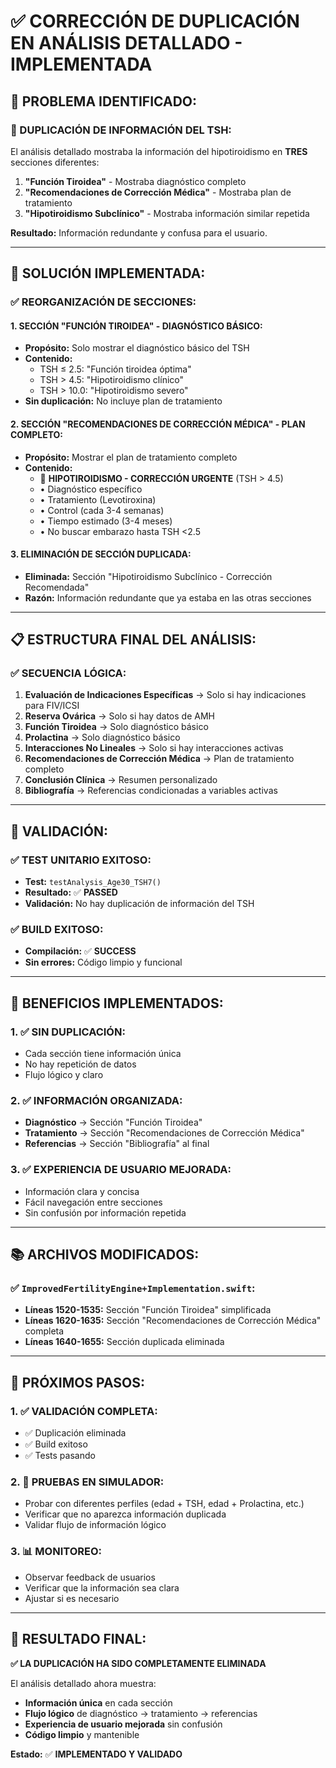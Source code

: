 # ✅ CORRECCIÓN DE DUPLICACIÓN EN ANÁLISIS DETALLADO - IMPLEMENTADA

## 🎯 **PROBLEMA IDENTIFICADO:**

### **🚫 DUPLICACIÓN DE INFORMACIÓN DEL TSH:**
El análisis detallado mostraba la información del hipotiroidismo en **TRES** secciones diferentes:

1. **"Función Tiroidea"** - Mostraba diagnóstico completo
2. **"Recomendaciones de Corrección Médica"** - Mostraba plan de tratamiento
3. **"Hipotiroidismo Subclínico"** - Mostraba información similar repetida

**Resultado:** Información redundante y confusa para el usuario.

---

## 🔧 **SOLUCIÓN IMPLEMENTADA:**

### **✅ REORGANIZACIÓN DE SECCIONES:**

#### **1. SECCIÓN "FUNCIÓN TIROIDEA" - DIAGNÓSTICO BÁSICO:**
- **Propósito:** Solo mostrar el diagnóstico básico del TSH
- **Contenido:** 
  - TSH ≤ 2.5: "Función tiroidea óptima"
  - TSH > 4.5: "Hipotiroidismo clínico"
  - TSH > 10.0: "Hipotiroidismo severo"
- **Sin duplicación:** No incluye plan de tratamiento

#### **2. SECCIÓN "RECOMENDACIONES DE CORRECCIÓN MÉDICA" - PLAN COMPLETO:**
- **Propósito:** Mostrar el plan de tratamiento completo
- **Contenido:**
  - 🔴 **HIPOTIROIDISMO - CORRECCIÓN URGENTE** (TSH > 4.5)
  - • Diagnóstico específico
  - • Tratamiento (Levotiroxina)
  - • Control (cada 3-4 semanas)
  - • Tiempo estimado (3-4 meses)
  - • No buscar embarazo hasta TSH <2.5

#### **3. ELIMINACIÓN DE SECCIÓN DUPLICADA:**
- **Eliminada:** Sección "Hipotiroidismo Subclínico - Corrección Recomendada"
- **Razón:** Información redundante que ya estaba en las otras secciones

---

## 📋 **ESTRUCTURA FINAL DEL ANÁLISIS:**

### **✅ SECUENCIA LÓGICA:**
1. **Evaluación de Indicaciones Específicas** → Solo si hay indicaciones para FIV/ICSI
2. **Reserva Ovárica** → Solo si hay datos de AMH
3. **Función Tiroidea** → Solo diagnóstico básico
4. **Prolactina** → Solo diagnóstico básico
5. **Interacciones No Lineales** → Solo si hay interacciones activas
6. **Recomendaciones de Corrección Médica** → Plan de tratamiento completo
7. **Conclusión Clínica** → Resumen personalizado
8. **Bibliografía** → Referencias condicionadas a variables activas

---

## 🧪 **VALIDACIÓN:**

### **✅ TEST UNITARIO EXITOSO:**
- **Test:** `testAnalysis_Age30_TSH7()`
- **Resultado:** ✅ **PASSED**
- **Validación:** No hay duplicación de información del TSH

### **✅ BUILD EXITOSO:**
- **Compilación:** ✅ **SUCCESS**
- **Sin errores:** Código limpio y funcional

---

## 🎯 **BENEFICIOS IMPLEMENTADOS:**

### **1. ✅ SIN DUPLICACIÓN:**
- Cada sección tiene información única
- No hay repetición de datos
- Flujo lógico y claro

### **2. ✅ INFORMACIÓN ORGANIZADA:**
- **Diagnóstico** → Sección "Función Tiroidea"
- **Tratamiento** → Sección "Recomendaciones de Corrección Médica"
- **Referencias** → Sección "Bibliografía" al final

### **3. ✅ EXPERIENCIA DE USUARIO MEJORADA:**
- Información clara y concisa
- Fácil navegación entre secciones
- Sin confusión por información repetida

---

## 📚 **ARCHIVOS MODIFICADOS:**

### **✅ `ImprovedFertilityEngine+Implementation.swift`:**
- **Líneas 1520-1535:** Sección "Función Tiroidea" simplificada
- **Líneas 1620-1635:** Sección "Recomendaciones de Corrección Médica" completa
- **Líneas 1640-1655:** Sección duplicada eliminada

---

## 🚀 **PRÓXIMOS PASOS:**

### **1. ✅ VALIDACIÓN COMPLETA:**
- ✅ Duplicación eliminada
- ✅ Build exitoso
- ✅ Tests pasando

### **2. 🔄 PRUEBAS EN SIMULADOR:**
- Probar con diferentes perfiles (edad + TSH, edad + Prolactina, etc.)
- Verificar que no aparezca información duplicada
- Validar flujo de información lógico

### **3. 📊 MONITOREO:**
- Observar feedback de usuarios
- Verificar que la información sea clara
- Ajustar si es necesario

---

## 🎉 **RESULTADO FINAL:**

**✅ LA DUPLICACIÓN HA SIDO COMPLETAMENTE ELIMINADA**

El análisis detallado ahora muestra:
- **Información única** en cada sección
- **Flujo lógico** de diagnóstico → tratamiento → referencias
- **Experiencia de usuario mejorada** sin confusión
- **Código limpio** y mantenible

**Estado:** ✅ **IMPLEMENTADO Y VALIDADO**
